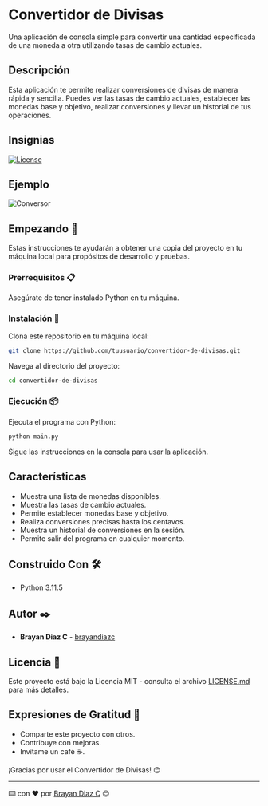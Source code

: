# Convertidor de Divisas

Una aplicación de consola simple para convertir una cantidad especificada de una moneda a otra utilizando tasas de cambio actuales.

## Descripción

Esta aplicación te permite realizar conversiones de divisas de manera rápida y sencilla. Puedes ver las tasas de cambio actuales, establecer las monedas base y objetivo, realizar conversiones y llevar un historial de tus operaciones.

## Insignias

[![License](https://img.shields.io/badge/License-MIT-blue.svg)](LICENSE.md)

## Ejemplo

![Conversor](conversor.gif)

## Empezando 🚀

Estas instrucciones te ayudarán a obtener una copia del proyecto en tu máquina local para propósitos de desarrollo y pruebas.

### Prerrequisitos 📋

Asegúrate de tener instalado Python en tu máquina.

### Instalación 🔧

Clona este repositorio en tu máquina local:

```bash
git clone https://github.com/tuusuario/convertidor-de-divisas.git
```

Navega al directorio del proyecto:

```bash
cd convertidor-de-divisas
```

### Ejecución 📦

Ejecuta el programa con Python:

```bash
python main.py
```

Sigue las instrucciones en la consola para usar la aplicación.

## Características

- Muestra una lista de monedas disponibles.
- Muestra las tasas de cambio actuales.
- Permite establecer monedas base y objetivo.
- Realiza conversiones precisas hasta los centavos.
- Muestra un historial de conversiones en la sesión.
- Permite salir del programa en cualquier momento.

## Construido Con 🛠️

- Python 3.11.5

## Autor ✒️

- **Brayan Diaz C** - [brayandiazc](https://github.com/brayandiazc)

## Licencia 📄

Este proyecto está bajo la Licencia MIT - consulta el archivo [LICENSE.md](LICENSE.md) para más detalles.

## Expresiones de Gratitud 🎁

- Comparte este proyecto con otros.
- Contribuye con mejoras.
- Invítame un café ☕.

¡Gracias por usar el Convertidor de Divisas! 😊

---

⌨️ con ❤️ por [Brayan Diaz C](https://github.com/brayandiazc) 😊

